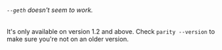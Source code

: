 ###### `--geth` doesn't seem to work.
It's only available on version 1.2 and above. Check `parity --version` to make sure you're not on an older version.